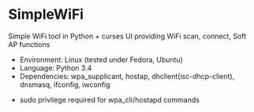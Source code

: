 # SimpleWiFi
Simple WiFi tool in Python + curses UI
providing WiFi scan, connect, Soft AP functions

- Environment: Linux (tested under Fedora, Ubuntu)
- Language: Python 3.4
- Dependencies: wpa_supplicant, hostap, dhclient(isc-dhcp-client), dnsmasq, ifconfig, iwconfig

* sudo privilege required for wpa_cli/hostapd commands